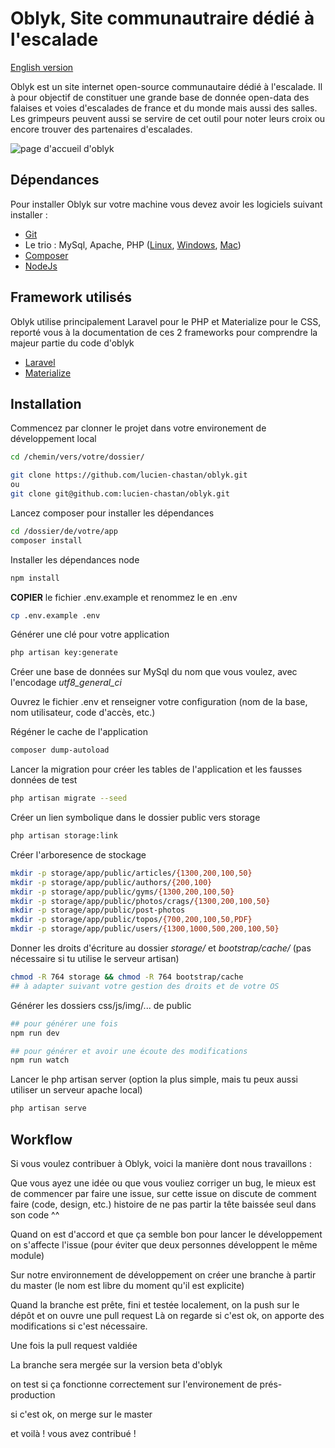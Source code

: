 # Oblyk, Site communautraire dédié à l'escalade

[English version](readme.md)

Oblyk est un site internet open-source communautaire dédié à l'escalade. Il à pour objectif de constituer une grande base de donnée open-data des falaises et voies d'escalades de france et du monde mais aussi des salles. Les grimpeurs peuvent aussi se servire de cet outil pour noter leurs croix ou encore trouver des partenaires d'escalades.

![page d'accueil d'oblyk](https://oblyk.org/img/meta_home.jpg)

## Dépendances

Pour installer Oblyk sur votre machine vous devez avoir les logiciels suivant installer :

- [Git](https://git-scm.com/)
- Le trio : MySql, Apache, PHP ([Linux](https://doc.ubuntu-fr.org/lamp), [Windows](http://www.wampserver.com/), [Mac](https://www.mamp.info/en/))
- [Composer](https://getcomposer.org/)
- [NodeJs](https://nodejs.org/en/)

## Framework utilisés

Oblyk utilise principalement Laravel pour le PHP et Materialize pour le CSS, reporté vous à la documentation de ces 2 frameworks pour comprendre la majeur partie du code d'oblyk

- [Laravel](https://laravel.com/)
- [Materialize](http://materializecss.com/)

## Installation

Commencez par clonner le projet dans votre environement de développement local

```bash
cd /chemin/vers/votre/dossier/

git clone https://github.com/lucien-chastan/oblyk.git
ou
git clone git@github.com:lucien-chastan/oblyk.git
```

Lancez composer pour installer les dépendances

```bash
cd /dossier/de/votre/app
composer install
```

Installer les dépendances node

```bash
npm install
```

**COPIER** le fichier .env.example et renommez le en .env

```bash
cp .env.example .env
```

Générer une clé pour votre application

```bash
php artisan key:generate
```
Créer une base de données sur MySql du nom que vous voulez, avec l'encodage *utf8_general_ci*

Ouvrez le fichier .env et renseigner votre configuration (nom de la base, nom utilisateur, code d'accès, etc.)

Régéner le cache de l'application

```bash
composer dump-autoload
```

Lancer la migration pour créer les tables de l'application et les fausses données de test

```bash
php artisan migrate --seed
```

Créer un lien symbolique dans le dossier public vers storage

```bash
php artisan storage:link
```

Créer l'arboresence de stockage
```bash
mkdir -p storage/app/public/articles/{1300,200,100,50}
mkdir -p storage/app/public/authors/{200,100}
mkdir -p storage/app/public/gyms/{1300,200,100,50}
mkdir -p storage/app/public/photos/crags/{1300,200,100,50}
mkdir -p storage/app/public/post-photos
mkdir -p storage/app/public/topos/{700,200,100,50,PDF}
mkdir -p storage/app/public/users/{1300,1000,500,200,100,50}
```

Donner les droits d'écriture au dossier *storage/* et *bootstrap/cache/* (pas nécessaire si tu utilise le serveur artisan)
```bash
chmod -R 764 storage && chmod -R 764 bootstrap/cache
## à adapter suivant votre gestion des droits et de votre OS
```

Générer les dossiers css/js/img/... de public
```bash
## pour générer une fois
npm run dev

## pour générer et avoir une écoute des modifications
npm run watch
```

Lancer le php artisan server (option la plus simple, mais tu peux aussi utiliser un serveur apache local)
```bash
php artisan serve
```

## Workflow

Si vous voulez contribuer à Oblyk, voici la manière dont nous travaillons :

Que vous ayez une idée ou que vous vouliez corriger un bug, le mieux est de commencer par faire une issue,
sur cette issue on discute de comment faire (code, design, etc.) histoire de ne pas partir la tête baissée seul dans son code ^^

Quand on est d'accord et que ça semble bon pour lancer le développement on s'affecte l'issue (pour éviter que deux personnes développent le même module)

Sur notre environnement de développement on créer une branche à partir du master (le nom est libre du moment qu'il est explicite)

Quand la branche est prête, fini et testée localement, on la push sur le dépôt et on ouvre une pull request
Là on regarde si c'est ok, on apporte des modifications si c'est nécessaire.

Une fois la pull request valdiée

La branche sera mergée sur la version beta d'oblyk

on test si ça fonctionne correctement sur l'environement de prés-production

si c'est ok, on merge sur le master

et voilà ! vous avez contribué !

